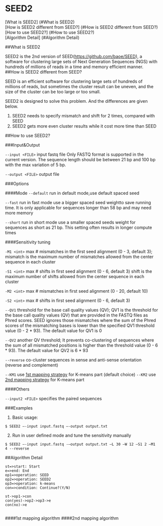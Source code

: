 # SEED2

[What is SEED2] (#What is SEED2)  
[How is SEED2 different from SEED?] (#How is SEED2 different from SEED?)  
[How to use SEED2?] (#How to use SEED2?)  
[Algorithm Detail] (#Algorithm Detail)

<a name="overview"/>
##What is SEED2

SEED2 is the 2nd version of SEED(https://github.com/baoe/SEED), a software for clustering large sets of Next Generation Sequences (NGS) with hundreds of millions of reads in a time and memory efficient manner. 
<a name="How is SEED2 different from SEED?"/>
##How is SEED2 different from SEED?

SEED is an efficient software for clustering large sets of hundreds of millions of reads, but sometimes the cluster result can be uneven, and the size of the cluster can be too large or too small. 

SEED2 is designed to solve this problem. And the differences are given below.

1. SEED2 needs to specify mismatch and shift for 2 times, compared with SEED
2. SEED2 gets more even cluster results while it cost more time than SEED

<a name="How to use SEED2?"/>
##How to use SEED2?

###Input&Output

`--input <FILE>`    input fastq file
Only FASTQ format is supported in the current version. The sequence length should be between 21 bp and 100 bp with the max variation of 
5 bp.

`--output <FILE>` output file

###Options

####Mode
`--default` run in default mode,use default spaced seed

`--fast`   	run in fast mode
use a bigger spaced seed weightto save running time. It is only applicable for sequences longer than 58 bp and may need more memory

`--short`  		run in short mode
use a smaller spaced seeds weight for sequences as short as 21 bp. This setting often results in longer compute times

####Sensitivity tuning

`-M1 <int>`	max # mismatches in the first seed alignment (0 - 3, default 3);
mismatch is the maximum number of mismatches allowed from the center sequence in each cluster

`-S1 <int>`	max # shifts in first seed alignment (0 - 6, default 3)
shift is the maximum number of shifts allowed from the center sequence in each cluster

`-M2 <int>`	max # mismatches in first seed alignment (0 - 20, default 10)

`-S2 <int>`	max # shifts in first seed alignment (0 - 6, default 3)

`--QV1`    	threshold for the base call quality values (QV);
QV1 is the threshold for the base call quality values (QV) that are provided in the FASTQ files as Phred scores. SEED ignores those mismatches where the sum of the Phred scores of the mismatching bases is lower than the specified QV1 threshold value (0 - 2 * 93). The default value for QV1 is 0

`--QV2`    	another QV threshold;
It prevents co-clustering of sequences where the sum of all mismatched positions is higher than the threshold value (0 - 6 * 93). The default value for QV2 is 6 * 93

`--reverse`	co-cluster sequences in sense and anti-sense orientation (reverse and complement)
	
`--KM1` use [1st mapping strategy](#1map) for K-means part (default choice)
`--KM2` use [2nd mapping strategy](#2map) for K-means part

####Others

`--input2 <FILE>`	specifies the paired sequences

###Examples

1. Basic usage:
```
$ SEED2 –-input input.fastq –-output output.txt
```

2. Run in user defined mode and tune the sensitivity manually
```
$ SEED2 –-input input.fastq -–output output.txt –L 30 –W 12 –S1 2 –M1 4 --reverse
```

<a name="Algorithm Detail">
##Algorithm Detail

```flow
st=>start: Start
e=>end: End
op1=>operation: SEED
op2=>operation: SEED2
op3=>operation: k-means
con=>condition: Continue?(Y/N)

st->op1->con
con(yes)->op2->op3->e
con(no)->e


```

<a name="1map">
####1st mapping algorithm
<a name="2map">
####2nd mapping algorithm
